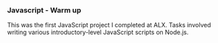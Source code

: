 ### Javascript - Warm up
This was the first JavaScript project I completed at ALX. Tasks involved writing various introductory-level JavaScript scripts on Node.js.
